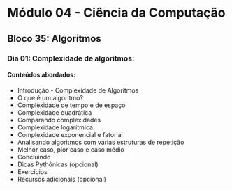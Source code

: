 # Módulo 04 - Ciência da Computação
## Bloco 35: Algoritmos
### Dia 01: Complexidade de algoritmos:
#### Conteúdos abordados:

* Introdução - Complexidade de Algoritmos
* O que é um algoritmo?
* Complexidade de tempo e de espaço
* Complexidade quadrática
* Comparando complexidades
* Complexidade logarítmica
* Complexidade exponencial e fatorial
* Analisando algoritmos com várias estruturas de repetição
* Melhor caso, pior caso e caso médio
* Concluindo
* Dicas Pythônicas (opcional)
* Exercícios
* Recursos adicionais (opcional)

